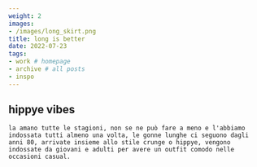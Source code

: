 ```yaml
---
weight: 2
images:
- /images/long_skirt.png
title: long is better
date: 2022-07-23
tags:
- work # homepage
- archive # all posts
- inspo
---
```


## hippye vibes

    la amano tutte le stagioni, non se ne può fare a meno e l'abbiamo indossata tutti almeno una volta, le gonne lunghe ci seguono dagli anni 80, arrivate insieme allo stile crunge o hippye, vengono indossate da giovani e adulti per avere un outfit comodo nelle occasioni casual.

